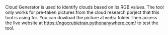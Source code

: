 Cloud Generator is used to identify clouds based on its RGB values. The tool only works for pre-taken pictures from the cloud research porject that this tool is using for. You can dowload the picture at `media` folder.Then access the live website at https://ngocrubietran.pythonanywhere.com/ to test the tool.
